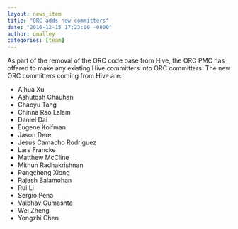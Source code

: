 ```yaml
---
layout: news_item
title: "ORC adds new committers"
date: "2016-12-15 17:23:00 -0800"
author: omalley
categories: [team]
---
```


As part of the removal of the ORC code base from Hive, the ORC PMC has
offered to make any existing Hive committers into ORC committers. The new ORC
committers coming from Hive are:

* Aihua Xu
* Ashutosh Chauhan
* Chaoyu Tang
* Chinna Rao Lalam
* Daniel Dai
* Eugene Koifman
* Jason Dere
* Jesus Camacho Rodriguez
* Lars Francke
* Matthew McCline
* Mithun Radhakrishnan 
* Pengcheng Xiong 
* Rajesh Balamohan
* Rui Li
* Sergio Pena
* Vaibhav Gumashta
* Wei Zheng
* Yongzhi Chen